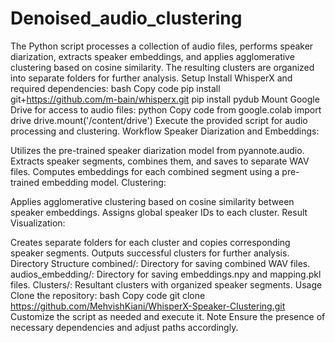# Denoised_audio_clustering
The Python script processes a collection of audio files, performs speaker diarization, extracts speaker embeddings, and applies agglomerative clustering based on cosine similarity. The resulting clusters are organized into separate folders for further analysis.
Setup
Install WhisperX and required dependencies:
bash
Copy code
pip install git+https://github.com/m-bain/whisperx.git
pip install pydub
Mount Google Drive for access to audio files:
python
Copy code
from google.colab import drive
drive.mount('/content/drive')
Execute the provided script for audio processing and clustering.
Workflow
Speaker Diarization and Embeddings:

Utilizes the pre-trained speaker diarization model from pyannote.audio.
Extracts speaker segments, combines them, and saves to separate WAV files.
Computes embeddings for each combined segment using a pre-trained embedding model.
Clustering:

Applies agglomerative clustering based on cosine similarity between speaker embeddings.
Assigns global speaker IDs to each cluster.
Result Visualization:

Creates separate folders for each cluster and copies corresponding speaker segments.
Outputs successful clusters for further analysis.
Directory Structure
combined/: Directory for saving combined WAV files.
audios_embedding/: Directory for saving embeddings.npy and mapping.pkl files.
Clusters/: Resultant clusters with organized speaker segments.
Usage
Clone the repository:
bash
Copy code
git clone https://github.com/MehvishKiani/WhisperX-Speaker-Clustering.git
Customize the script as needed and execute it.
Note
Ensure the presence of necessary dependencies and adjust paths accordingly.
